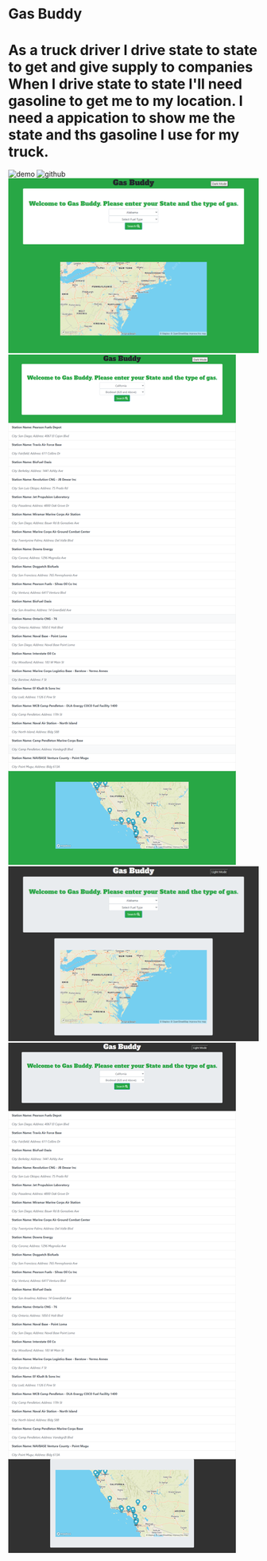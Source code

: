 # Gas Buddy

As a truck driver I drive state to state to get and give supply to companies
When I drive state to state I'll need gasoline to get me to my location.
I need a appication to show me the state and ths gasoline I use for my truck.
=======
 
![demo](https://jefferywojo98.github.io/Find-my-gas-price/)
![github](https://github.com/Jefferywojo98/Find-my-gas-price)
![MainScreen](image\screencapture-127-0-0-1-5500-index-html-2021-09-14-11_41_39.png)
![MainScreenSearch](image\screencapture-127-0-0-1-5500-index-html-2021-09-14-11_42_08.png)
![MainScreenDarkMode](image\screencapture-127-0-0-1-5500-index-html-2021-09-14-11_42_40.png)
![MainScreenSearchDarkMode](image\screencapture-127-0-0-1-5500-index-html-2021-09-14-11_42_24.png)

